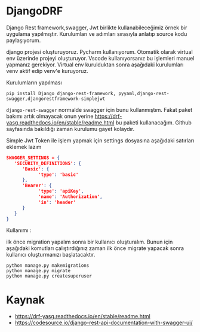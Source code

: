 # DjangoDRF
Django Rest framework,swagger, Jwt birlikte kullanabileceğimiz örnek bir uygulama yapılmıştır.
Kurulumları ve adımları sırasıyla anlatıp source kodu paylaşıyorum.

django projesi oluşturuyoruz. Pycharm kullanıyorum. Otomatik olarak 
virtual env üzerinde projeyi oluşturuyor. Vscode kullanıyorsanız bu işlemleri 
manuel yapmanız gerekiyor. Virtual env kurulduktan sonra aşağıdaki kurulumları venv
aktif edip venv'e kuruyoruz.


Kurulumların yapılması

```
pip install Django django-rest-framework, pyyaml,django-rest-swagger,djangorestframework-simplejwt
```

`django-rest-swagger` normalde  swagger için bunu kullanmıştım. Fakat paket bakımı artık olmayacak onun yerine 
https://drf-yasg.readthedocs.io/en/stable/readme.html bu paketi kullanacağım. Github sayfasında bakıldığı zaman
kurulumu gayet kolaydır.


Simple Jwt Token ile işlem yapmak için settings dosyasına aşağıdaki satırları eklemek lazım
```json 
SWAGGER_SETTINGS = {
   'SECURITY_DEFINITIONS': {
      'Basic': {
            'type': 'basic'
      },
      'Bearer': {
            'type': 'apiKey',
            'name': 'Authorization',
            'in': 'header'
      }
   }
}
```

Kullanımı :

ilk önce migration yapalım sonra bir kullanıcı oluşturalım. Bunun için aşağıdaki komutları çalıştırdığınız
zaman ilk önce migrate yapacak sonra kullanıcı oluşturmanızı başlatacaktır.

```
python manage.py makemigrations
python manage.py migrate
python manage.py createsuperuser
```



# Kaynak 
* https://drf-yasg.readthedocs.io/en/stable/readme.html
* https://codesource.io/django-rest-api-documentation-with-swagger-ui/
